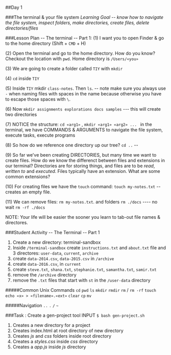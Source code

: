 ##Day 1

###The terminal & your file system
*Learning Goal -- know how to navigate the file system, inspect folders, make directories, create files, delete directories/files*

###Lesson Plan -- The terminal -- Part 1:
(1) I want you to open Finder & go to the home directory (Shift + `CMD` + H)

(2) Open the terminal and go to the home directory. How do you know? Checkout the location with `pwd`. Home directory is `/Users/«you»`

(3) We are going to create a folder called `TIY` with `mkdir`

(4) `cd` inside `TIY`

(5) Inside `TIY` mkdir `class-notes`.  Then `ls`.
  -- note make sure you always use `-` when naming files with spaces in the name because otherwise you have to escape those spaces with `\`.

(6) Now `mkdir assignments explorations docs samples` --- this will create two directories

(7) NOTICE the structure: `cd «arg1»` , `mkdir «arg1» «arg2» ... ` in the terminal, we have COMMANDS & ARGUMENTS to navigate the file system, execute tasks, execute programs 

(8) So how do we reference one directory up our tree? `cd ..` -- 

(9) So far we've been creating DIRECTORIES, but many time we want to create files. How do we know the differenct between files and extensions in our terminal?  Directories are for storing things, and files are to be *read*, *written to* and *executed*. Files typically have an extension. What are some common extensions?

(10) For creating files we have the `touch` command:  `touch my-notes.txt` -- creates an empty file. 

(11) We can remove files: `rm my-notes.txt`. and folders `rm ./docs` ---- no wait `rm -rf ./docs`

NOTE: Your life will be easier the sooner you learn to tab-out file names & directores.

###Student Activity -- The Terminal -- Part 1
1. Create a new directory: terminal-sandbox
2. Inside `/terminal-sandbox` create `instructions.txt` and `about.txt` file and 3 directores: `user-data`, `current`, `archive`
3. create `data-2014.csv`, `data-2015.csv` in `/archive` 
4. create `data-2016.csv`, in `current`
5. create `steve.txt`, `shana.txt`, `stephanie.txt`, `samantha.txt`, `samir.txt`
6. remove the `/archive` directory
7. remove the `.txt` files that start with `st` in the `/user-data` directory


#####Common Unix Commands
`cd`
`pwd`
`ls`
`mkdir`
`rmdir`
`rm` / `rm -rf`
`touch`
`echo «x» > «filename».«ext»`
`clear`
`cp`
`mv`

#####Navigation
`..`
`.`
`/`
`~`


###Task : Create a gen-project tool
INPUT
`$ bash gen-project.sh`

1. Creates a new directory for a project
2. Creates index.html at root directory of new directory
3. Creates *js* and *css* folders inside root directory
4. Creates a *styles.css* inside *css* directory
5. Creates a *app.js* inside *js* directory



